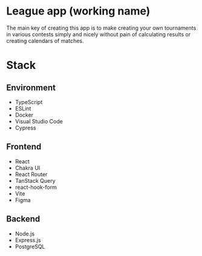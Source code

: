 # League app (working name)

The main key of creating this app is to make creating your own tournaments in various contests simply and nicely without pain of calculating results or creating calendars of matches.

# Stack

## Environment

- TypeScript
- ESLint
- Docker
- Visual Studio Code
- Cypress

## Frontend

- React
- Chakra UI
- React Router
- TanStack Query
- react-hook-form
- Vite
- Figma

## Backend

- Node.js
- Express.js
- PostgreSQL